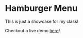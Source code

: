 # Hamburger Menu

This is just a showcase for my class!

Checkout a live demo [here](https://tsourdox.github.io/hamburger-menu/)!
